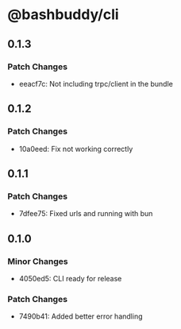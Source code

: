 # @bashbuddy/cli

## 0.1.3

### Patch Changes

- eeacf7c: Not including trpc/client in the bundle

## 0.1.2

### Patch Changes

- 10a0eed: Fix not working correctly

## 0.1.1

### Patch Changes

- 7dfee75: Fixed urls and running with bun

## 0.1.0

### Minor Changes

- 4050ed5: CLI ready for release

### Patch Changes

- 7490b41: Added better error handling
